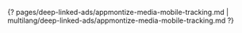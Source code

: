 {? pages/deep-linked-ads/appmontize-media-mobile-tracking.md | multilang/deep-linked-ads/appmontize-media-mobile-tracking.md ?}
